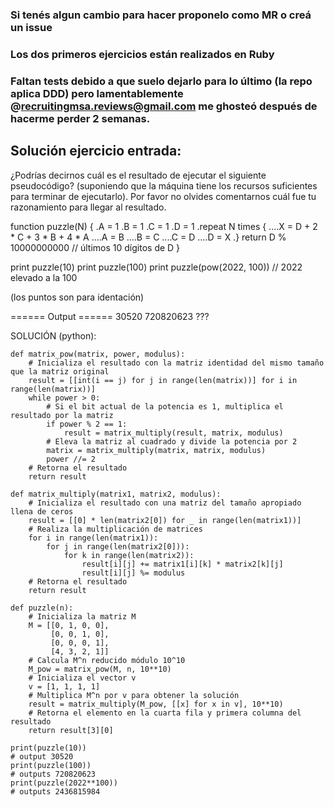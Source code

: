### Si tenés algun cambio para hacer proponelo como MR o creá un issue
### Los dos primeros ejercicios están realizados en Ruby
### Faltan tests debido a que suelo dejarlo para lo último (la repo aplica DDD) pero lamentablemente @recruitingmsa.reviews@gmail.com me ghosteó después de hacerme perder 2 semanas.


## Solución ejercicio entrada:

¿Podrías decirnos cuál es el resultado de ejecutar el siguiente pseudocódigo? (suponiendo que la máquina tiene los recursos suficientes para terminar de ejecutarlo). Por favor no olvides comentarnos cuál fue tu razonamiento para llegar al resultado.

function puzzle(N) {
.A = 1
.B = 1
.C = 1
.D = 1
.repeat N times {
....X = D + 2 * C + 3 * B + 4 * A
....A = B
....B = C
....C = D
....D = X
.}
return D % 10000000000 // últimos 10 dígitos de D
}

print puzzle(10)
print puzzle(100)
print puzzle(pow(2022, 100)) // 2022 elevado a la 100

(los puntos son para identación)

====== Output ======
30520
720820623
???


SOLUCIÓN (python):

```
def matrix_pow(matrix, power, modulus):
    # Inicializa el resultado con la matriz identidad del mismo tamaño que la matriz original
    result = [[int(i == j) for j in range(len(matrix))] for i in range(len(matrix))]
    while power > 0:
        # Si el bit actual de la potencia es 1, multiplica el resultado por la matriz
        if power % 2 == 1:
            result = matrix_multiply(result, matrix, modulus)
        # Eleva la matriz al cuadrado y divide la potencia por 2
        matrix = matrix_multiply(matrix, matrix, modulus)
        power //= 2
    # Retorna el resultado
    return result

def matrix_multiply(matrix1, matrix2, modulus):
    # Inicializa el resultado con una matriz del tamaño apropiado llena de ceros
    result = [[0] * len(matrix2[0]) for _ in range(len(matrix1))]
    # Realiza la multiplicación de matrices
    for i in range(len(matrix1)):
        for j in range(len(matrix2[0])):
            for k in range(len(matrix2)):
                result[i][j] += matrix1[i][k] * matrix2[k][j]
                result[i][j] %= modulus
    # Retorna el resultado
    return result

def puzzle(n):
    # Inicializa la matriz M
    M = [[0, 1, 0, 0],
         [0, 0, 1, 0],
         [0, 0, 0, 1],
         [4, 3, 2, 1]]
    # Calcula M^n reducido módulo 10^10
    M_pow = matrix_pow(M, n, 10**10)
    # Inicializa el vector v
    v = [1, 1, 1, 1]
    # Multiplica M^n por v para obtener la solución
    result = matrix_multiply(M_pow, [[x] for x in v], 10**10)
    # Retorna el elemento en la cuarta fila y primera columna del resultado
    return result[3][0]

print(puzzle(10))
# output 30520
print(puzzle(100))
# outputs 720820623
print(puzzle(2022**100))
# outputs 2436815984

```

